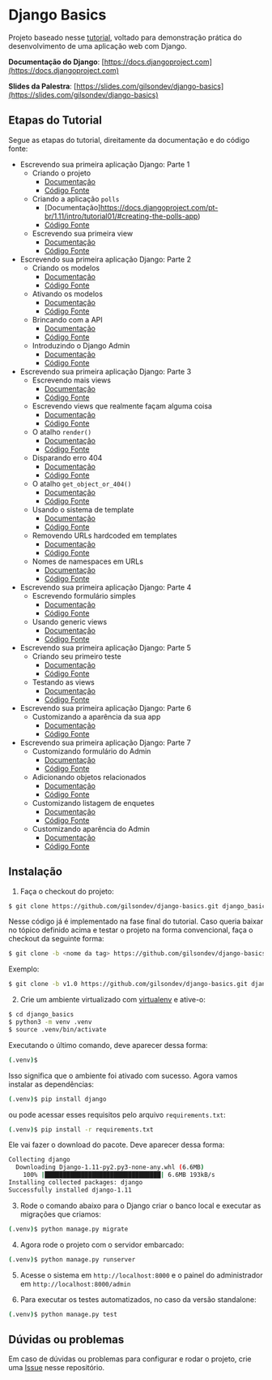 # Django Basics

Projeto baseado nesse [tutorial](https://docs.djangoproject.com/pt-br/1.11/#first-steps), voltado para demonstração prática do desenvolvimento de uma aplicação web com Django.

**Documentação do Django**: [https://docs.djangoproject.com](https://docs.djangoproject.com)

**Slides da Palestra**: [https://slides.com/gilsondev/django-basics](https://slides.com/gilsondev/django-basics)

## Etapas do Tutorial

Segue as etapas do tutorial, direitamente da documentação e do código fonte:

- Escrevendo sua primeira aplicação Django: Parte 1
  - Criando o projeto
    - [Documentação](https://docs.djangoproject.com/pt-br/1.11/intro/tutorial01/#creating-a-project)
    - [Código Fonte](https://github.com/gilsondev/django-basics/tree/v1.0)
  - Criando a aplicação `polls`
    - [Documentação]https://docs.djangoproject.com/pt-br/1.11/intro/tutorial01/#creating-the-polls-app)
    - [Código Fonte](https://github.com/gilsondev/django-basics/tree/v1.1)
  - Escrevendo sua primeira view
    - [Documentação](https://docs.djangoproject.com/pt-br/1.11/intro/tutorial01/#write-your-first-view)
    - [Código Fonte](https://github.com/gilsondev/django-basics/tree/v1.2)
- Escrevendo sua primeira aplicação Django: Parte 2
  - Criando os modelos
    - [Documentação](https://docs.djangoproject.com/pt-br/1.11/intro/tutorial02/#creating-models)
    - [Código Fonte](https://github.com/gilsondev/django-basics/tree/v2.0)
  - Ativando os modelos
    - [Documentação](https://docs.djangoproject.com/pt-br/1.11/intro/tutorial02/#activating-models)
    - [Código Fonte](https://github.com/gilsondev/django-basics/tree/v2.1)
  - Brincando com a API
    - [Documentação](https://docs.djangoproject.com/pt-br/1.11/intro/tutorial02/#playing-with-the-api)
    - [Código Fonte](https://github.com/gilsondev/django-basics/tree/v2.2)
  - Introduzindo o Django Admin
    - [Documentação](https://docs.djangoproject.com/pt-br/1.11/intro/tutorial02/#introducing-the-django-admin)
    - [Código Fonte](https://github.com/gilsondev/django-basics/tree/v2.3)
- Escrevendo sua primeira aplicação Django: Parte 3
  - Escrevendo mais views
    - [Documentação](https://docs.djangoproject.com/pt-br/1.11/intro/tutorial03/#writing-more-views)
    - [Código Fonte](https://github.com/gilsondev/django-basics/tree/v3.0)
  - Escrevendo views que realmente façam alguma coisa
    - [Documentação](https://docs.djangoproject.com/pt-br/1.11/intro/tutorial03/#write-views-that-actually-do-something)
    - [Código Fonte](https://github.com/gilsondev/django-basics/tree/v3.1)
  - O atalho `render()`
    - [Documentação](https://docs.djangoproject.com/pt-br/1.11/intro/tutorial03/#a-shortcut-render)
    - [Código Fonte](https://github.com/gilsondev/django-basics/tree/v3.2)
  - Disparando erro 404
    - [Documentação](https://docs.djangoproject.com/pt-br/1.11/intro/tutorial03/#raising-a-404-error)
    - [Código Fonte](https://github.com/gilsondev/django-basics/tree/v3.3)
  - O atalho `get_object_or_404()`
    - [Documentação](https://docs.djangoproject.com/pt-br/1.11/intro/tutorial03/#a-shortcut-get-object-or-404)
    - [Código Fonte](https://github.com/gilsondev/django-basics/tree/v3.4)
  - Usando o sistema de template
    - [Documentação](https://docs.djangoproject.com/pt-br/1.11/intro/tutorial03/#use-the-template-system)
    - [Código Fonte](https://github.com/gilsondev/django-basics/tree/v3.5)
  - Removendo URLs hardcoded em templates
    - [Documentação](https://docs.djangoproject.com/pt-br/1.11/intro/tutorial03/#removing-hardcoded-urls-in-templates)
    - [Código Fonte](https://github.com/gilsondev/django-basics/tree/v3.6)
  - Nomes de namespaces em URLs
    - [Documentação](https://docs.djangoproject.com/pt-br/1.11/intro/tutorial03/#namespacing-url-names)
    - [Código Fonte](https://github.com/gilsondev/django-basics/tree/v3.8)
- Escrevendo sua primeira aplicação Django: Parte 4
  - Escrevendo formulário simples
    - [Documentação](https://docs.djangoproject.com/pt-br/1.11/intro/tutorial04/#write-a-simple-form)
    - [Código Fonte](https://github.com/gilsondev/django-basics/tree/v4.0)
  - Usando generic views
    - [Documentação](https://docs.djangoproject.com/pt-br/1.11/intro/tutorial04/#use-generic-views-less-code-is-better)
    - [Código Fonte](https://github.com/gilsondev/django-basics/tree/v4.1)
- Escrevendo sua primeira aplicação Django: Parte 5
  - Criando seu primeiro teste
    - [Documentação](https://docs.djangoproject.com/pt-br/1.11/intro/tutorial05/#writing-our-first-test)
    - [Código Fonte](https://github.com/gilsondev/django-basics/tree/v5.0)
  - Testando as views
    - [Documentação](https://docs.djangoproject.com/pt-br/1.11/intro/tutorial05/#test-a-view)
    - [Código Fonte](https://github.com/gilsondev/django-basics/tree/v5.1)
- Escrevendo sua primeira aplicação Django: Parte 6
  - Customizando a aparência da sua app
    - [Documentação](https://docs.djangoproject.com/pt-br/1.11/intro/tutorial06/#customize-your-app-s-look-and-feel)
    - [Código Fonte](https://github.com/gilsondev/django-basics/tree/v6.0)
- Escrevendo sua primeira aplicação Django: Parte 7
  - Customizando formulário do Admin
    - [Documentação](https://docs.djangoproject.com/pt-br/1.11/intro/tutorial07/#customize-the-admin-form)
    - [Código Fonte](https://github.com/gilsondev/django-basics/tree/v7.0)
  - Adicionando objetos relacionados
    - [Documentação](https://docs.djangoproject.com/pt-br/1.11/intro/tutorial07/#adding-related-objects)
    - [Código Fonte](https://github.com/gilsondev/django-basics/tree/v7.1)
  - Customizando listagem de enquetes
    - [Documentação](https://docs.djangoproject.com/pt-br/1.11/intro/tutorial07/#customize-the-admin-change-list)
    - [Código Fonte](https://github.com/gilsondev/django-basics/tree/v7.2)
  - Customizando aparência do Admin
    - [Documentação](https://docs.djangoproject.com/pt-br/1.11/intro/tutorial07/#customize-the-admin-look-and-feel)
    - [Código Fonte](https://github.com/gilsondev/django-basics/tree/v7.3)

## Instalação

1. Faça o checkout do projeto:

```bash
$ git clone https://github.com/gilsondev/django-basics.git django_basics
```

Nesse código já é implementado na fase final do tutorial. Caso queria baixar no tópico definido acima e testar o projeto na forma convencional, faça o checkout da seguinte forma:

```bash
$ git clone -b <nome da tag> https://github.com/gilsondev/django-basics.git django_basics
```

Exemplo:

```bash
$ git clone -b v1.0 https://github.com/gilsondev/django-basics.git django_basics
```

2. Crie um ambiente virtualizado com [virtualenv]() e ative-o:

```bash
$ cd django_basics
$ python3 -m venv .venv
$ source .venv/bin/activate
```

Executando o último comando, deve aparecer dessa forma:

```bash
(.venv)$
```

Isso significa que o ambiente foi ativado com sucesso. Agora vamos instalar as dependências:

```bash
(.venv)$ pip install django
```

ou pode acessar esses requisitos pelo arquivo `requirements.txt`:

```bash
(.venv)$ pip install -r requirements.txt
```

Ele vai fazer o download do pacote. Deve aparecer dessa forma:

```bash
Collecting django
  Downloading Django-1.11-py2.py3-none-any.whl (6.6MB)
    100% |████████████████████████████████| 6.6MB 193kB/s
Installing collected packages: django
Successfully installed django-1.11
```


3. Rode o comando abaixo para o Django criar o banco local e executar as migrações que criamos:

```bash
(.venv)$ python manage.py migrate
```

4. Agora rode o projeto com o servidor embarcado:

```bash
(.venv)$ python manage.py runserver
```

5. Acesse o sistema em `http://localhost:8000` e o painel do administrador em `http://localhost:8000/admin`

6. Para executar os testes automatizados, no caso da versão standalone:

```bash
(.venv)$ python manage.py test
```

## Dúvidas ou problemas

Em caso de dúvidas ou problemas para configurar e rodar o projeto, crie uma [Issue](https://github.com/gilsondev/django-basics/issues) nesse repositório.
